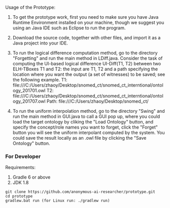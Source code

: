 Usage of the Prototype:

1. To get the prototype work, first you need to make sure you have Java Runtime Environment installed on your machine, though we suggest you using an Java IDE such as Eclipse to run the program.

2. Download the source code, together with other files, and import it as a Java project into your IDE.

3. To run the logical difference computation method, go to the directory "Forgetting" and run the main method in LDiff.java. Consider the task of computing the UI-based logical difference UI-Diff(T1, T2) between two ELH-TBoxes T1 and T2: the input are T1, T2 and a path specifying the location where you want the output (a set of witnesses) to be saved; see the following example.
T1:
file:///C:/Users/zhaoy/Desktop/snomed_ct/snomed_ct_interntional/ontology_201701.owl
T2:
file:///C:/Users/zhaoy/Desktop/snomed_ct/snomed_ct_interntional/ontology_201707.owl
Path: 
file:///C:/Users/zhaoy/Desktop/snomed_ct/

4. To run the uniform interpolation method, go to the directory "Swing" and run the main method in GUI.java to call a GUI pop up, where you could load the target ontology by cliking the "Load Ontology" button, and specify the concept/role names you want to forget, click the "Forget" button you will see the uniform interpolant computed by the system. You could save the result locally as an .owl file by clicking the "Save Ontology" button.


### For Developer
Requirements:
1. Gradle 6 or above
2. JDK 1.8 
```
git clone https://github.com/anonymous-ai-researcher/prototype.git
cd prototype
gradlew.bat run (for Linux run: ./gradlew run)
```

